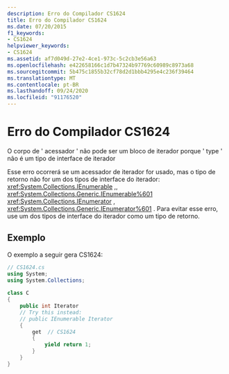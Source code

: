 ```yaml
---
description: Erro do Compilador CS1624
title: Erro do Compilador CS1624
ms.date: 07/20/2015
f1_keywords:
- CS1624
helpviewer_keywords:
- CS1624
ms.assetid: af7d049d-27e2-4ce1-973c-5c2cb3e56a63
ms.openlocfilehash: e422658166c1d7b47324b97769c60989c8973a68
ms.sourcegitcommit: 5b475c1855b32cf78d2d1bbb4295e4c236f39464
ms.translationtype: MT
ms.contentlocale: pt-BR
ms.lasthandoff: 09/24/2020
ms.locfileid: "91176520"
---
```

# <a name="compiler-error-cs1624"></a>Erro do Compilador CS1624

O corpo de ' acessador ' não pode ser um bloco de iterador porque ' type ' não é um tipo de interface de iterador  
  
 Esse erro ocorrerá se um acessador de iterador for usado, mas o tipo de retorno não for um dos tipos de interface do iterador: <xref:System.Collections.IEnumerable> ,, <xref:System.Collections.Generic.IEnumerable%601> <xref:System.Collections.IEnumerator> , <xref:System.Collections.Generic.IEnumerator%601> . Para evitar esse erro, use um dos tipos de interface do iterador como um tipo de retorno.  
  
## <a name="example"></a>Exemplo  

 O exemplo a seguir gera CS1624:  
  
```csharp  
// CS1624.cs  
using System;  
using System.Collections;  
  
class C  
{  
    public int Iterator  
    // Try this instead:  
    // public IEnumerable Iterator  
    {  
        get  // CS1624  
        {  
            yield return 1;  
        }  
    }  
}  
```

